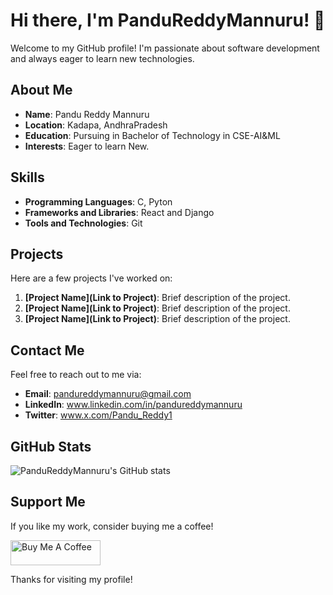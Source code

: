 # Hi there, I'm PanduReddyMannuru! 👋

Welcome to my GitHub profile! I'm passionate about software development and always eager to learn new technologies.

## About Me

- **Name**: Pandu Reddy Mannuru
- **Location**: Kadapa, AndhraPradesh
- **Education**: Pursuing in Bachelor of Technology in CSE-AI&ML
- **Interests**: Eager to learn New.

## Skills

- **Programming Languages**: C, Pyton
- **Frameworks and Libraries**: React and Django
- **Tools and Technologies**: Git

## Projects

Here are a few projects I've worked on:

1. **[Project Name](Link to Project)**: Brief description of the project.
2. **[Project Name](Link to Project)**: Brief description of the project.
3. **[Project Name](Link to Project)**: Brief description of the project.

## Contact Me

Feel free to reach out to me via:

- **Email**: pandureddymannuru@gmail.com
- **LinkedIn**: www.linkedin.com/in/pandureddymannuru
- **Twitter**: www.x.com/Pandu_Reddy1

## GitHub Stats

![PanduReddyMannuru's GitHub stats](https://github-readme-stats.vercel.app/api?username=PanduReddyMannuru&show_icons=true&theme=radical)

## Support Me

If you like my work, consider buying me a coffee! 

<a href="https://www.buymeacoffee.com/yourusername" target="_blank"><img src="https://www.buymeacoffee.com/assets/img/guidelines/download-assets-sm-1.svg" alt="Buy Me A Coffee" style="height: 40px !important;width: 144px !important;" ></a>

Thanks for visiting my profile!
